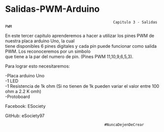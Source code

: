 # Salidas-PWM-Arduino

                                                     Capitulo 3 - Salidas PWM        
                                                                                                                                 
  En este tercer capitulo aprenderemos a hacer a utilizar los pines PWM de nuestra placa arduino Uno, la cual                 
  tiene disponibles 6 pines digitales y cada pin puede funcionar como salida PWM. Los reconoceremos por un simbolo               
  que tiene a la par del numero de pin. (Pines PWM 11,10,9,6,5,3).                                                                                                                                                                                                 
 
  Para lograr esto necesitaremos:                                                                                                
                                                                                                                                 
  -Placa arduino Uno                                                                                                             
  -1 LED                                                                                                                         
  -1 Resistencia de 1k ohm (Si no tienen de 1k pueden variar el valor entre 100 ohm a 2.2 K omh)                                 
  -Protoboard                                                                                                                    
                                                                                                                                 
                                                                                                                                 
                                                                                                                                 
  Facebook: ESociety 
  
  GitHub: eSociety97 
  
  
  
                                                 #NuncaDejenDeCrear                                                      
